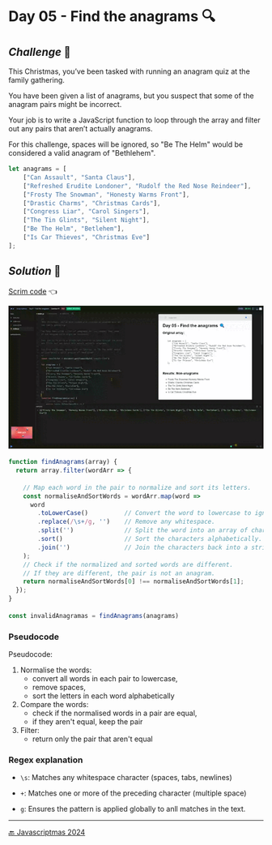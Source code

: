 # Day 05 - Find the anagrams 🔍

## *Challenge* 💪

This Christmas, you’ve been tasked with running an anagram quiz at 
the family gathering.

You have been given a list of anagrams, but you suspect that some 
of the anagram pairs might be incorrect.

Your job is to write a JavaScript function to loop through the array
and filter out any pairs that aren’t actually anagrams.

For this challenge, spaces will be ignored, so "Be The Helm" would 
be considered a valid anagram of "Bethlehem".

```js
let anagrams = [
    ["Can Assault", "Santa Claus"],
    ["Refreshed Erudite Londoner", "Rudolf the Red Nose Reindeer"],
    ["Frosty The Snowman", "Honesty Warms Front"],
    ["Drastic Charms", "Christmas Cards"],
    ["Congress Liar", "Carol Singers"],
    ["The Tin Glints", "Silent Night"],
    ["Be The Helm", "Betlehem"],
    ["Is Car Thieves", "Christmas Eve"]
];
```

## *Solution* 🤔

[Scrim code](https://scrimba.com/exercise-s0trb56kgt) 👈

![](../assets/gifs/day-05.gif)

```js
function findAnagrams(array) {
  return array.filter(wordArr => { 
    
    // Map each word in the pair to normalize and sort its letters.
    const normaliseAndSortWords = wordArr.map(word => 
      word
        .toLowerCase()          // Convert the word to lowercase to ignore case differences.
        .replace(/\s+/g, '')    // Remove any whitespace.
        .split('')              // Split the word into an array of characters.
        .sort()                 // Sort the characters alphabetically.
        .join('')               // Join the characters back into a string.
    );
    // Check if the normalized and sorted words are different.
    // If they are different, the pair is not an anagram.
    return normaliseAndSortWords[0] !== normaliseAndSortWords[1];
  });
}

const invalidAnagramas = findAnagrams(anagrams)
```

### Pseudocode

Pseudocode:

1. Normalise the words:
    + convert all words in each pair to lowercase,
    + remove spaces,
    + sort the letters in each word alphabetically
2. Compare the words:
    + check if the normalised words in a pair are equal,
    + if they aren't equal, keep the pair
3. Filter:
    + return only the pair that aren't equal

### Regex explanation

+ `\s`: Matches any whitespace character (spaces, tabs, newlines)

+ `+`: Matches one or more of the preceding character (multiple space)

+ `g`: Ensures the pattern is applied globally to anll matches in the text.

***
[🔙 Javascriptmas 2024](../README.md)